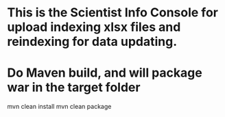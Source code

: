 #
# This is the Scientist Info Console for upload indexing xlsx files and reindexing for data updating.
#

# Do Maven build, and will package war in the target folder
mvn clean install
mvn clean package

